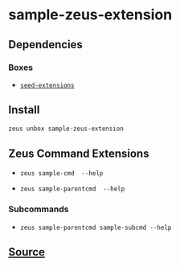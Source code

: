 
sample-zeus-extension 
====================




## Dependencies
### Boxes
* [`seed-extensions`](seed-extensions.md)




## Install
```bash
zeus unbox sample-zeus-extension
```


## Zeus Command Extensions
* ```zeus sample-cmd  --help```

* ```zeus sample-parentcmd  --help```

### Subcommands
* ```zeus sample-parentcmd sample-subcmd --help```


## [Source](https://github.com/liquidapps-io/zeus-sdk/tree/master/boxes/groups/sample/sample-zeus-extension)
